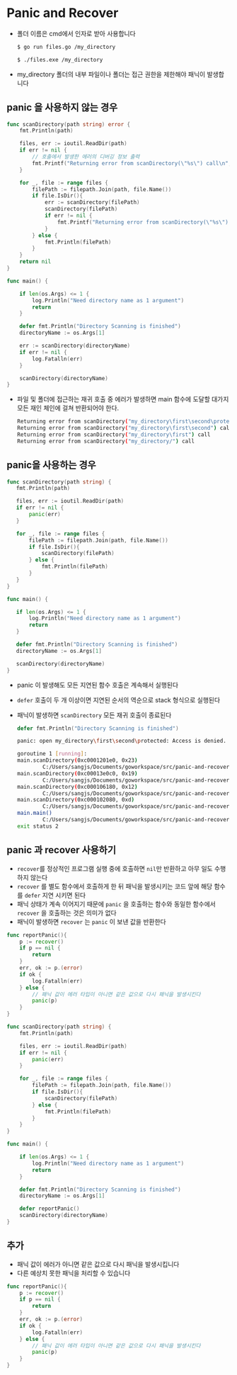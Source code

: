 # Panic and Recover

- 폴더 이름은 cmd에서 인자로 받아 사용합니다

  ```bash
  $ go run files.go /my_directory
  ```

  ```bash
  $ ./files.exe /my_directory
  ```

- my_directory 폴더의 내부 파일이나 폴더는 접근 권한을 제한해야 패닉이 발생합니다

## panic 을 사용하지 않는 경우

```go
func scanDirectory(path string) error {
	fmt.Println(path)

	files, err := ioutil.ReadDir(path)
	if err != nil {
		// 호출에서 발생한 에러의 디버깅 정보 출력
		fmt.Printf("Returning error from scanDirectory(\"%s\") call\n", path)
	}

	for _, file := range files {
		filePath := filepath.Join(path, file.Name())
		if file.IsDir(){
			err := scanDirectory(filePath)
			scanDirectory(filePath)
			if err != nil {
				fmt.Printf("Returning error from scanDirectory(\"%s\") call\n", path)
			}
		} else {
			fmt.Println(filePath)
		}
	}
	return nil
}

func main() {

	if len(os.Args) <= 1 {
		log.Println("Need directory name as 1 argument")
		return
	}

	defer fmt.Println("Directory Scanning is finished")
	directoryName := os.Args[1]

	err := scanDirectory(directoryName)
	if err != nil {
		log.Fatalln(err)
	}

	scanDirectory(directoryName)
}
```

- 파일 및 폴더에 접근하는 재귀 호출 중 에러가 발생하면 main 함수에 도달할 대가지 모든 재인 체인에 걸쳐 반환되어야 한다.

  ```bash
  Returning error from scanDirectory("my_directory\first\second\protected") call
  Returning error from scanDirectory("my_directory\first\second") call
  Returning error from scanDirectory("my_directory\first") call
  Returning error from scanDirectory("my_directory/") call
  ```

## panic을 사용하는 경우

 ```go
 func scanDirectory(path string) {
 	fmt.Println(path)
 
 	files, err := ioutil.ReadDir(path)
 	if err != nil {
 		panic(err)
 	}
 
 	for _, file := range files {
 		filePath := filepath.Join(path, file.Name())
 		if file.IsDir(){
 			scanDirectory(filePath)
 		} else {
 			fmt.Println(filePath)
 		}
 	}
 }
 
 func main() {
 
 	if len(os.Args) <= 1 {
 		log.Println("Need directory name as 1 argument")
 		return
 	}
 
 	defer fmt.Println("Directory Scanning is finished")
 	directoryName := os.Args[1]
 
 	scanDirectory(directoryName)
 }
 ```

- panic 이 발생해도 모든 지연된 함수 호출은 계속해서 실행된다

- `defer` 호출이 두 개 이상이면 지연된 순서의 역순으로 stack 형식으로 실행된다

- 패닉이 발생하면 `scanDirectory` 모든 재귀 호출이 종료된다

  ```go
  defer fmt.Println("Directory Scanning is finished")
  ```

  ```bash
  panic: open my_directory\first\second\protected: Access is denied.
  
  goroutine 1 [running]:
  main.scanDirectory(0xc0001201e0, 0x23)
          C:/Users/sangjs/Documents/goworkspace/src/panic-and-recover/files.go:49 +0x2a6
  main.scanDirectory(0xc00013e0c0, 0x19)
          C:/Users/sangjs/Documents/goworkspace/src/panic-and-recover/files.go:56 +0x1ec
  main.scanDirectory(0xc000106180, 0x12)
          C:/Users/sangjs/Documents/goworkspace/src/panic-and-recover/files.go:56 +0x1ec
  main.scanDirectory(0xc000102080, 0xd)
          C:/Users/sangjs/Documents/goworkspace/src/panic-and-recover/files.go:56 +0x1ec
  main.main()
          C:/Users/sangjs/Documents/goworkspace/src/panic-and-recover/files.go:83 +0xc5
  exit status 2
  
  ```

## panic 과 recover 사용하기

- `recover`를 정상적인 프로그램 실행 중에 호출하면 `nil`만 반환하고 아무 일도 수행하지 않는다
- `recover` 를 별도 함수에서 호출하게 한 뒤 패닉을 발생시키는 코드 앞에 해당 함수를 `defer` 지연 시키면 된다
- 패닉 상태가 계속 이어지기 때문에 `panic` 을 호출하는 함수와 동일한 함수에서 `recover` 을 호출하는 것은 의미가 없다
- 패닉이 발생하면 `recover` 는 `panic` 이 보낸 값을 반환한다

```go
func reportPanic(){
	p := recover()
	if p == nil {
		return
	}
	err, ok := p.(error)
	if ok {
		log.Fatalln(err)
	} else {
		// 패닉 값이 에러 타입이 아니면 같은 값으로 다시 패닉을 발생시킨다
		panic(p)
	}
}

func scanDirectory(path string) {
	fmt.Println(path)

	files, err := ioutil.ReadDir(path)
	if err != nil {
		panic(err)
	}

	for _, file := range files {
		filePath := filepath.Join(path, file.Name())
		if file.IsDir(){
			scanDirectory(filePath)
		} else {
			fmt.Println(filePath)
		}
	}
}

func main() {

	if len(os.Args) <= 1 {
		log.Println("Need directory name as 1 argument")
		return
	}

	defer fmt.Println("Directory Scanning is finished")
	directoryName := os.Args[1]

	defer reportPanic()
	scanDirectory(directoryName)
}
```

## 추가

- 패닉 값이 에러가 아니면 같은 값으로 다시 패닉을 발생시킵니다
- 다른 예상치 못한 패닉을 처리할 수 있습니다

```go
func reportPanic(){
    p := recover()
    if p == nil {
        return
    }
    err, ok := p.(error)
    if ok {
        log.Fatalln(err)
    } else {
        // 패닉 값이 에러 타입이 아니면 같은 값으로 다시 패닉을 발생시킨다
        panic(p)
    }
}
```

